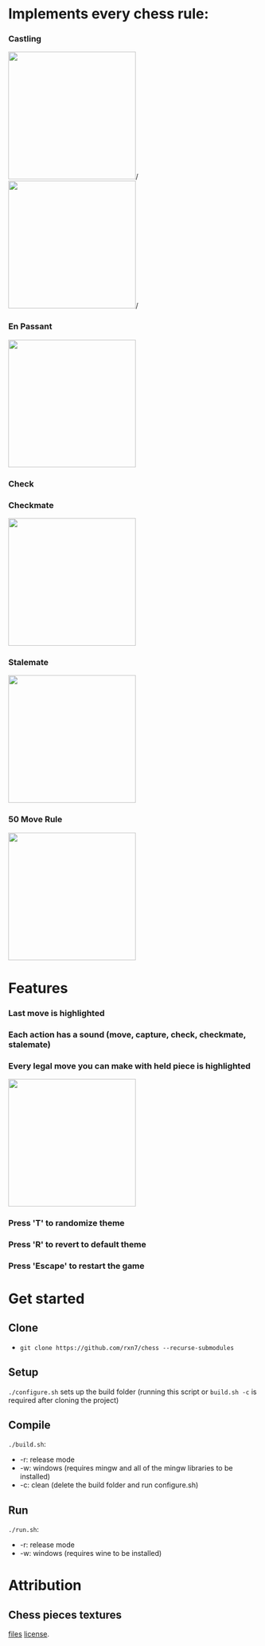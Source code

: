 # Implements every chess rule:
### Castling
<img src="https://github.com/user-attachments/assets/2efb9677-40e4-4998-9bf4-fcf7415cb258" width=256>/<img>
<img src="https://github.com/user-attachments/assets/4974d669-c4a3-46db-8474-150c00ca74eb" width=256>/<img>

### En Passant
<img src="https://github.com/user-attachments/assets/2ceda706-341b-4a50-973c-c6c7b97f421e" width=256></img>

### Check


### Checkmate
<img src="https://github.com/user-attachments/assets/15d60845-1531-43b1-ab35-5a53a6c2a0fe" width=256></img>

### Stalemate
<img src="https://github.com/user-attachments/assets/6893a902-e442-4188-b281-bf2492b413d2" width=256></img>

### 50 Move Rule
<img src="https://github.com/user-attachments/assets/b336ca5e-74cd-4431-94ad-3fcb9f4d07d4" width=256></img>

# Features
### Last move is highlighted
### Each action has a sound (move, capture, check, checkmate, stalemate)
### Every legal move you can make with held piece is highlighted
<img src="https://github.com/user-attachments/assets/0c589542-2935-43ba-acc6-25fab3d25f88" width=256></img>
### Press 'T' to randomize theme
### Press 'R' to revert to default theme
### Press 'Escape' to restart the game


# Get started
## Clone
- ```git clone https://github.com/rxn7/chess --recurse-submodules```

## Setup
```./configure.sh``` sets up the build folder (running this script or ```build.sh -c``` is required after cloning the project)

## Compile
```./build.sh```:
- -r: release mode
- -w: windows (requires mingw and all of the mingw libraries to be installed)
- -c: clean (delete the build folder and run configure.sh) 

## Run
```./run.sh```:
- -r: release mode
- -w: windows (requires wine to be installed)

# Attribution
## Chess pieces textures
[files](https://commons.wikimedia.org/wiki/Template:SVG_chess_pieces#Table_of_chess_piece_SVG-images)
[license](https://www.gnu.org/licenses/gpl-3.0.html).  
